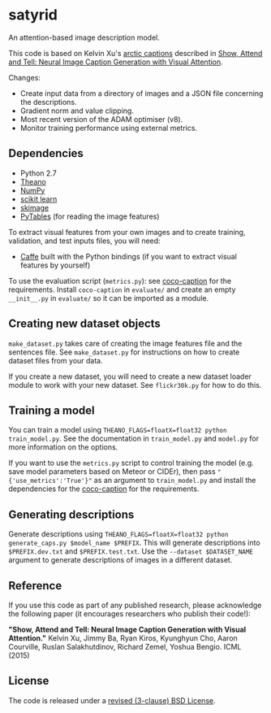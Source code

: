 # satyrid

An attention-based image description model.

This code is based on Kelvin Xu's [arctic
captions](https://github.com/kelvinxu/arctic-captions) described in
[Show, Attend and Tell: Neural Image Caption Generation with Visual
Attention](http://arxiv.org/abs/1502.03044).

Changes:

* Create input data from a directory of images and a JSON
  file concerning the descriptions.
* Gradient norm and value clipping.
* Most recent version of the ADAM optimiser (v8).
* Monitor training performance using external metrics.

## Dependencies

* Python 2.7
* [Theano](http://www.deeplearning.net/software/theano)
* [NumPy](http://www.numpy.org/)
* [scikit learn](http://scikit-learn.org/stable/index.html)
* [skimage](http://scikit-image.org/docs/dev/api/skimage.html)
* [PyTables](http://www.pytables.org/) (for reading the image features)

To extract visual features from your own images and to create
training, validation, and test inputs files, you will need:

* [Caffe](http://www.caffe.org/) built with the Python bindings (if
  you want to extract visual features by yourself)

To use the evaluation script (`metrics.py`): see
[coco-caption](https://github.com/tylin/coco-caption) for the
requirements.  Install `coco-caption` in `evaluate/` and create an
empty `__init__.py` in `evaluate/` so it can be imported as a module.

## Creating new dataset objects

`make_dataset.py` takes care of creating the image features file and
the sentences file.  See `make_dataset.py` for instructions on how to
create dataset files from your data.

If you create a new dataset, you will need to create a new dataset
loader module to work with your new dataset. See `flickr30k.py` for
how to do this.

## Training a model

You can train a model using `THEANO_FLAGS=floatX=float32 python
train_model.py`.  See the documentation in `train_model.py` and
`model.py` for more information on the options.

If you want to use the `metrics.py` script to control training the
model (e.g. save model parameters based on Meteor or CIDEr), then pass
`"{'use_metrics':'True'}"` as an argument to `train_model.py` and
install the dependencies for the
[coco-caption](https://github.com/tylin/coco-caption) for the
requirements.

## Generating descriptions

Generate descriptions using `THEANO_FLAGS=floatX=float32 python
generate_caps.py $model_name $PREFIX`. This will generate descriptions
into `$PREFIX.dev.txt` and `$PREFIX.test.txt`. Use the `--dataset
$DATASET_NAME` argument to generate descriptions of images in a
different dataset.

## Reference

If you use this code as part of any published research, please
acknowledge the following paper (it encourages researchers who publish
their code!):

**"Show, Attend and Tell: Neural Image Caption Generation with Visual
Attention."** Kelvin Xu, Jimmy Ba, Ryan Kiros, Kyunghyun Cho, Aaron
Courville, Ruslan Salakhutdinov, Richard Zemel, Yoshua Bengio. ICML
(2015)

## License

The code is released under a [revised (3-clause) BSD
License](http://directory.fsf.org/wiki/License:BSD_3Clause).
